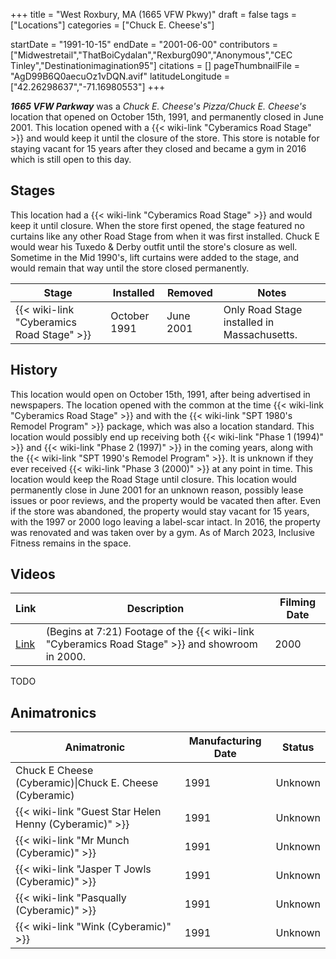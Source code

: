 +++
title = "West Roxbury, MA (1665 VFW Pkwy)"
draft = false
tags = ["Locations"]
categories = ["Chuck E. Cheese's"]


startDate = "1991-10-15"
endDate = "2001-06-00"
contributors = ["Midwestretail","ThatBoiCydalan","Rexburg090","Anonymous","CEC Tinley","Destinationimagination95"]
citations = []
pageThumbnailFile = "AgD99B6Q0aecuOz1vDQN.avif"
latitudeLongitude = ["42.26298637","-71.16980553"]
+++

***1665 VFW Parkway*** was a *Chuck E. Cheese's Pizza/Chuck E. Cheese's* location that opened on October 15th, 1991, and permanently closed in June 2001. This location opened with a {{< wiki-link "Cyberamics Road Stage" >}} and would keep it until the closure of the store. This store is notable for staying vacant for 15 years after they closed and became a gym in 2016 which is still open to this day.

## Stages

This location had a {{< wiki-link "Cyberamics Road Stage" >}} and would keep it until closure. When the store first opened, the stage featured no curtains like any other Road Stage from when it was first installed. Chuck E would wear his Tuxedo &amp; Derby outfit until the store's closure as well. Sometime in the Mid 1990's, lift curtains were added to the stage, and would remain that way until the store closed permanently.

| Stage                                           | Installed    | Removed   | Notes                                       |
|-------------------------------------------------|--------------|-----------|---------------------------------------------|
| {{< wiki-link "Cyberamics Road Stage" >}} | October 1991 | June 2001 | Only Road Stage installed in Massachusetts. |

## History

This location would open on October 15th, 1991, after being advertised in newspapers. The location opened with the common at the time {{< wiki-link "Cyberamics Road Stage" >}} and with the {{< wiki-link "SPT 1980's Remodel Program" >}} package, which was also a location standard. This location would possibly end up receiving both {{< wiki-link "Phase 1 (1994)" >}} and {{< wiki-link "Phase 2 (1997)" >}} in the coming years, along with the {{< wiki-link "SPT 1990's Remodel Program" >}}. It is unknown if they ever received {{< wiki-link "Phase 3 (2000)" >}} at any point in time. This location would keep the Road Stage until closure. This location would permanently close in June 2001 for an unknown reason, possibly lease issues or poor reviews, and the property would be vacated then after. Even if the store was abandoned, the property would stay vacant for 15 years, with the 1997 or 2000 logo leaving a label-scar intact. In 2016, the property was renovated and was taken over by a gym. As of March 2023, Inclusive Fitness remains in the space.

## Videos

| Link                                       | Description                                                                                           | Filming Date |
|--------------------------------------------|-------------------------------------------------------------------------------------------------------|--------------|
| [Link](https://youtu.be/e39a8XGrlvE?t=441) | (Begins at 7:21) Footage of the {{< wiki-link "Cyberamics Road Stage" >}} and showroom in 2000. | 2000         |

TODO

## Animatronics

| Animatronic                                                  | Manufacturing Date | Status  |
|--------------------------------------------------------------|--------------------|---------|
| Chuck E Cheese (Cyberamic)\|Chuck E. Cheese (Cyberamic)      | 1991               | Unknown |
| {{< wiki-link "Guest Star Helen Henny (Cyberamic)" >}} | 1991               | Unknown |
| {{< wiki-link "Mr Munch (Cyberamic)" >}}               | 1991               | Unknown |
| {{< wiki-link "Jasper T Jowls (Cyberamic)" >}}         | 1991               | Unknown |
| {{< wiki-link "Pasqually (Cyberamic)" >}}              | 1991               | Unknown |
| {{< wiki-link "Wink (Cyberamic)" >}}                   | 1991               | Unknown |